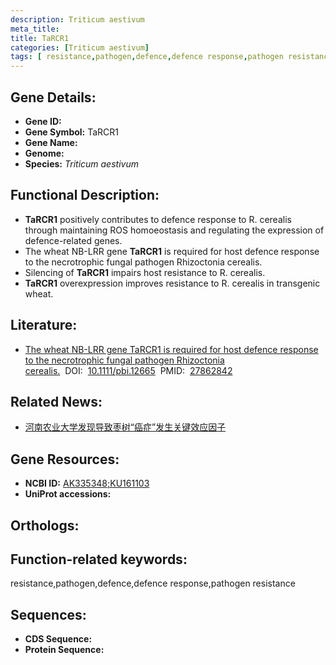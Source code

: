 ```yaml
---
description: Triticum aestivum
meta_title:
title: TaRCR1
categories: [Triticum aestivum]
tags: [ resistance,pathogen,defence,defence response,pathogen resistance ]
---
```


## Gene Details:
- **Gene ID:**	[]()
- **Gene Symbol:** TaRCR1
- **Gene Name:** 
- **Genome:** []()
- **Species:** *Triticum aestivum*

## Functional Description:
   - **TaRCR1** positively contributes to defence response to R. cerealis through maintaining ROS homoeostasis and regulating the expression of defence-related genes.
   - The wheat NB-LRR gene **TaRCR1** is required for host defence response to the necrotrophic fungal pathogen Rhizoctonia cerealis.
   - Silencing of **TaRCR1** impairs host resistance to R. cerealis.
   - **TaRCR1** overexpression improves resistance to R. cerealis in transgenic wheat.

## Literature:
   - [The wheat NB-LRR gene TaRCR1 is required for host defence response to the necrotrophic fungal pathogen Rhizoctonia cerealis.]( https://onlinelibrary.wiley.com/doi/full/10.1111/pbi.12665)&nbsp;&nbsp;DOI:&nbsp;&nbsp;[10.1111/pbi.12665](https://onlinelibrary.wiley.com/doi/full/10.1111/pbi.12665)&nbsp;&nbsp;PMID:&nbsp;&nbsp;[27862842](https://pubmed.ncbi.nlm.nih.gov/27862842/)

## Related News:
   - [河南农业大学发现导致枣树“癌症”发生关键效应因子](https://mp.weixin.qq.com/s?__biz=MzIyOTY2NDYyNQ==&mid=2247532262&idx=5&sn=eab6991266f89d20dd5b580d676a32e7&chksm=e8bd0cf8dfca85ee89d2bdaf23d5517e761f5a34a9d71e838969274230e94e33dcc5743af616&scene=27#wechat_redirect)

## Gene Resources:
- **NCBI ID:** [AK335348;KU161103](https://www.ncbi.nlm.nih.gov/gene/?term=AK335348;KU161103)
- **UniProt accessions:** [](https://www.uniprot.org/uniprotkb//entry)

## Orthologs:

## Function-related keywords:
resistance,pathogen,defence,defence response,pathogen resistance

## Sequences:
- **CDS Sequence:**
- **Protein Sequence:**
